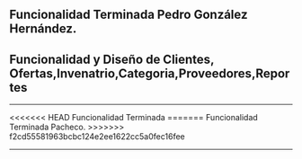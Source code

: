 Funcionalidad Terminada Pedro González Hernández.
---
Funcionalidad y Diseño de Clientes, Ofertas,Invenatrio,Categoria,Proveedores,Reportes
---
<hr>
<<<<<<< HEAD
   Funcionalidad Terminada 
=======
   Funcionalidad Terminada Pacheco.
>>>>>>> f2cd55581963bcbc124e2ee1622cc5a0fec16fee
      <hr>
      <h1> </h1>
